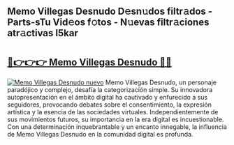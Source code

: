 ## Memo Villegas Desnudo D𝚎sn𝚞dos filtr𝚊dos - Parts-sTu Vid𝚎os f𝚘tos - N𝚞evas filtr𝚊ciones atr𝚊ctivas l5kar

# <h2><a href="http://mb4xfh.tromn.icu/?c=Memo+Villegas+Desnudo">🔗👉👉👉 Memo Villegas Desnudo 🔗🔗</a></h2>

[![Memo Villegas Desnudo nuevo](https://i.imgur.com/pEAQMta.gif)](http://mb4xfh.tromn.icu/?c=Memo+Villegas+Desnudo)
Memo Villegas Desnudo, un personaje paradójico y complejo, desafía la categorización simple. Su innovadora autopresentación en el ámbito digital ha cautivado y enfurecido a sus seguidores, provocando debates sobre el consentimiento, la expresión artística y la esencia de las sociedades virtuales. Independientemente de sus movimientos futuros, su importancia en la era digital es incuestionable. Con una determinación inquebrantable y un encanto innegable, la influencia de Memo Villegas Desnudo en la comunidad digital es profunda.
